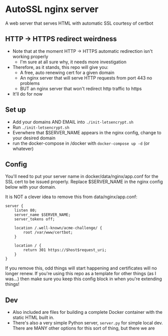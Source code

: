 # AutoSSL nginx server

A web server that serves HTML with automatic SSL courtesy of certbot

## HTTP -> HTTPS redirect weirdness

- Note that at the moment HTTP -> HTTPS automatic redirection isn't working properly
  - I'm sure at all sure why, it needs more investigation
- Therefore, as it stands, this repo will give you:
  - A free, auto renewing cert for a given domain
  - An nginx server that will serve HTTP requests from port 443 no problems
  - BUT an nginx server that won't redirect http traffic to https
- It'll do for now

## Set up

- Add your domains AND EMAIL into `./init-letsencrypt.sh`
- Run `./init-letsencrypt.sh`
- Everwhere that $SERVER_NAME appears in the nginx config, change to your desired domain
- run the docker-compose in /docker with `docker-compose up -d` (or whatever)

## Config

You'll need to put your server name in docker/data/nginx/app.conf for the SSL cert to be issued properly. Replace $SERVER_NAME in the nginx config below with your domain.

It is NOT a clever idea to remove this from data/nginx/app.conf:

```
server {
    listen 80;
    server_name $SERVER_NAME;
    server_tokens off;

    location /.well-known/acme-challenge/ {
        root /var/www/certbot;
    }

    location / {
        return 301 https://$host$request_uri;
    }
}
```

If you remove this, odd things will start happening and certificates will no longer renew. If you're using this repo as a template for other things (as I was...) then make sure you keep this config block in when you're extending things!

## Dev

- Also included are files for building a complete Docker container with the static HTML built in.
- There's also a very simple Python server, `server.py` for simple local dev. There are MANY other options for this sort of thing, but there we are

